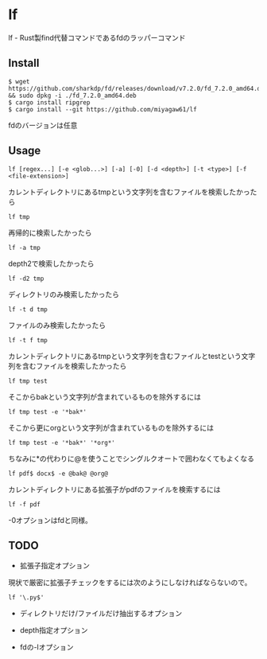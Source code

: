 # lf

lf - Rust製find代替コマンドであるfdのラッパーコマンド

## Install

```
$ wget https://github.com/sharkdp/fd/releases/download/v7.2.0/fd_7.2.0_amd64.deb && sudo dpkg -i ./fd_7.2.0_amd64.deb
$ cargo install ripgrep
$ cargo install --git https://github.com/miyagaw61/lf
```

fdのバージョンは任意

## Usage

```
lf [regex...] [-e <glob...>] [-a] [-0] [-d <depth>] [-t <type>] [-f <file-extension>]
```

カレントディレクトリにあるtmpという文字列を含むファイルを検索したかったら

```
lf tmp
```

再帰的に検索したかったら

```
lf -a tmp
```

depth2で検索したかったら

```
lf -d2 tmp
```

ディレクトリのみ検索したかったら

```
lf -t d tmp
```

ファイルのみ検索したかったら

```
lf -t f tmp
```

カレントディレクトリにあるtmpという文字列を含むファイルとtestという文字列を含むファイルを検索したかったら

```
lf tmp test
```

そこからbakという文字列が含まれているものを除外するには

```
lf tmp test -e '*bak*'
```

そこから更にorgという文字列が含まれているものを除外するには

```
lf tmp test -e '*bak*' '*org*'
```

ちなみに*の代わりに@を使うことでシングルクオートで囲わなくてもよくなる

```
lf pdf$ docx$ -e @bak@ @org@
```

カレントディレクトリにある拡張子がpdfのファイルを検索するには

```
lf -f pdf
```

-0オプションはfdと同様。

## TODO

- 拡張子指定オプション

現状で厳密に拡張子チェックをするには次のようにしなければならないので。

```
lf '\.py$'
```

- ディレクトリだけ/ファイルだけ抽出するオプション

- depth指定オプション

- fdの-Iオプション
